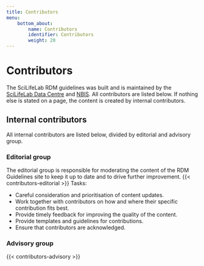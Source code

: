 ```yaml
---
title: Contributors
menu:
    bottom_about:
        name: Contributors
        identifier: Contributors
        weight: 20
---
```

# Contributors

The SciLifeLab RDM guidelines was built and is maintained by the [SciLifeLab Data Centre](https://scilifelab.se/data) and [NBIS](https://nbis.se). All contributors are listed below. If nothing else is stated on a page, the content is created by internal contributors.

## Internal contributors
All internal contributors are listed below, divided by editorial and advisory group.

### Editorial group
The editorial group is responsible for moderating the content of the RDM Guidelines site to keep it up to date and to drive further improvement.
{{< contributors-editorial >}}
Tasks:
* Careful consideration and prioritisation of content updates.
* Work together with contributors on how and where their specific contribution fits best.
* Provide timely feedback for improving the quality of the content.
* Provide templates and guidelines for contributions. 
* Ensure that contributors are acknowledged.


### Advisory group

{{< contributors-advisory >}}
